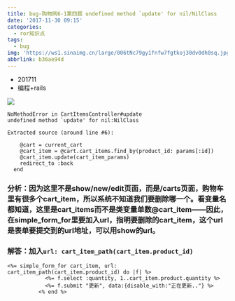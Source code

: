```yaml
---
title: bug-购物网6-1第四题 undefined method `update' for nil/NilClass
date: '2017-11-30 09:15'
categories:
  - ror知识点
tags:
  - bug
img: 'https://ws1.sinaimg.cn/large/006tNc79gy1fnfw7fgtkoj30dv0dh0sq.jpg'
abbrlink: b36ae94d
---
```


* 201711
* 编程+rails



![](https://ws2.sinaimg.cn/large/006tNc79gy1flr4mlny8nj30gi08tab4.jpg)

```
NoMethodError in CartItemsController#update
undefined method `update' for nil:NilClass

Extracted source (around line #6):
        
    @cart = current_cart
    @cart_item = @cart.cart_items.find_by(product_id: params[:id])
    @cart_item.update(cart_item_params)
    redirect_to :back
  end
```



### 分析：因为这里不是show/new/edit页面，而是/carts页面，购物车里有很多个cart_item，所以系统不知道我们要删除哪一个。看变量名都知道，这里是cart_items而不是类变量单数@cart_item——因此，在simple_form_for里要加入url，指明要删除的cart_item，这个url是表单要提交到的url地址，可以用show的url。

### 解答：加入`url: cart_item_path(cart_item.product_id)`

```
<%= simple_form_for cart_item, url: cart_item_path(cart_item.product_id) do |f| %>
            <%= f.select :quantity, 1..cart_item.product.quantity %>
            <%= f.submit "更新", data:{disable_with:"正在更新.."} %>
          <% end %>
```



